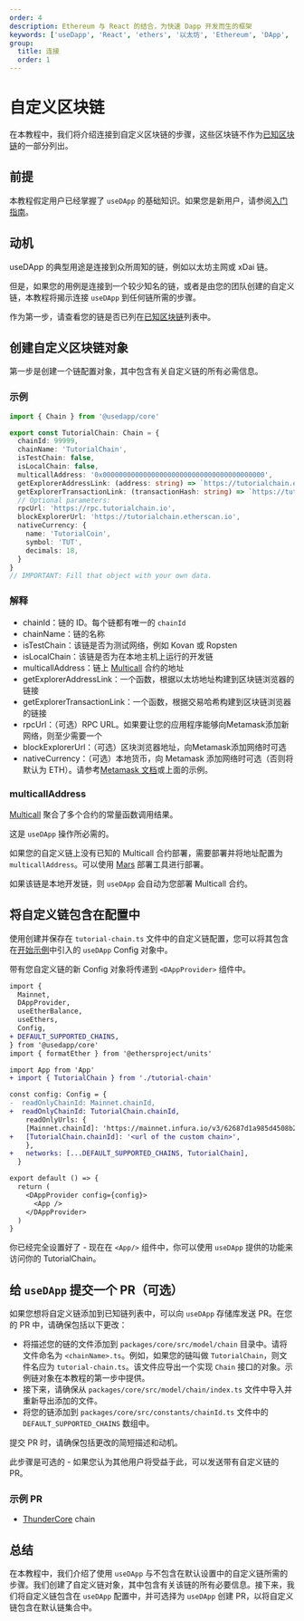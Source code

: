 ```yaml
---
order: 4
description: Ethereum 与 React 的结合，为快速 Dapp 开发而生的框架
keywords: ['useDapp', 'React', 'ethers', '以太坊', 'Ethereum', 'DApp', 'ganache']
group:
  title: 连接
  order: 1
---
```


# 自定义区块链

在本教程中，我们将介绍连接到自定义区块链的步骤，这些区块链不作为[已知区块链](https://adfoc.us/8114291)的一部分列出。

## 前提

本教程假定用户已经掌握了 `useDApp` 的基础知识。如果您是新用户，请参阅[入门指南](/getting-started)。

## 动机

useDApp 的典型用途是连接到众所周知的链，例如以太坊主网或 xDai 链。

但是，如果您的用例是连接到一个较少知名的链，或者是由您的团队创建的自定义链，本教程将揭示连接 `useDApp` 到任何链所需的步骤。

作为第一步，请查看您的链是否已列在[已知区块链]((https://adfoc.us/8114291))列表中。

## 创建自定义区块链对象

第一步是创建一个链配置对象，其中包含有关自定义链的所有必需信息。

### 示例

```ts
import { Chain } from '@usedapp/core'

export const TutorialChain: Chain = {
  chainId: 99999,
  chainName: 'TutorialChain',
  isTestChain: false,
  isLocalChain: false,
  multicallAddress: '0x0000000000000000000000000000000000000000',
  getExplorerAddressLink: (address: string) => `https://tutorialchain.etherscan.io/address/${address}`,
  getExplorerTransactionLink: (transactionHash: string) => `https://tutorialchain.etherscan.io/tx/${transactionHash}`,
  // Optional parameters:
  rpcUrl: 'https://rpc.tutorialchain.io',
  blockExplorerUrl: 'https://tutorialchain.etherscan.io',
  nativeCurrency: {
    name: 'TutorialCoin',
    symbol: 'TUT',
    decimals: 18,
  }
}
// IMPORTANT: Fill that object with your own data.
```

### 解释

- chainId：链的 ID。每个链都有唯一的 `chainId`
- chainName：链的名称
- isTestChain：该链是否为测试网络，例如 Kovan 或 Ropsten
- isLocalChain：该链是否为在本地主机上运行的开发链
- multicallAddress：链上 [Multicall](https://adfoc.us/81142995306698) 合约的地址
- getExplorerAddressLink：一个函数，根据以太坊地址构建到区块链浏览器的链接
- getExplorerTransactionLink：一个函数，根据交易哈希构建到区块链浏览器的链接
- rpcUrl：（可选）RPC URL。如果要让您的应用程序能够向Metamask添加新网络，则至少需要一个
- blockExplorerUrl：（可选）区块浏览器地址，向Metamask添加网络时可选
- nativeCurrency：（可选）本地货币，向 Metamask 添加网络时可选（否则将默认为 ETH）。请参考[Metamask 文档](https://adfoc.us/81142995310604)或上面的示例。

### multicallAddress

[Multicall](https://adfoc.us/81142995306698) 聚合了多个合约的常量函数调用结果。

这是 `useDApp` 操作所必需的。

如果您的自定义链上没有已知的 Multicall 合约部署，需要部署并将地址配置为 `multicallAddress`。可以使用 [Mars](https://adfoc.us/81142995310706) 部署工具进行部署。

如果该链是本地开发链，则 `useDApp` 会自动为您部署 Multicall 合约。

## 将自定义链包含在配置中

使用创建并保存在 `tutorial-chain.ts` 文件中的自定义链配置，您可以将其包含在[开始示例](/getting-started#示例)中引入的 `useDApp` Config 对象中。

带有您自定义链的新 Config 对象将传递到 `<DAppProvider>` 组件中。

```diff
import {
  Mainnet,
  DAppProvider,
  useEtherBalance,
  useEthers,
  Config,
+ DEFAULT_SUPPORTED_CHAINS,
} from '@usedapp/core'
import { formatEther } from '@ethersproject/units'

import App from 'App'
+ import { TutorialChain } from './tutorial-chain'

const config: Config = {
-  readOnlyChainId: Mainnet.chainId,
+  readOnlyChainId: TutorialChain.chainId,
    readOnlyUrls: {
    [Mainnet.chainId]: 'https://mainnet.infura.io/v3/62687d1a985d4508b2b7a24827551934',
+   [TutorialChain.chainId]: '<url of the custom chain>',
    },
+   networks: [...DEFAULT_SUPPORTED_CHAINS, TutorialChain],
  }

export default () => {
  return (
    <DAppProvider config={config}>
      <App />
    </DAppProvider>
  )
}
```

你已经完全设置好了 - 现在在 `<App/>` 组件中，你可以使用 `useDApp` 提供的功能来访问你的 TutorialChain。

## 给 `useDApp` 提交一个 PR（可选）

如果您想将自定义链添加到已知链列表中，可以向 `useDApp` 存储库发送 PR。在您的 PR 中，请确保包括以下更改：

- 将描述您的链的文件添加到 `packages/core/src/model/chain` 目录中。请将文件命名为 `<chainName>.ts`。例如，如果您的链叫做 `TutorialChain`，则文件名应为 `tutorial-chain.ts`。该文件应导出一个实现 `Chain` 接口的对象。示例链对象在本教程的第一步中提供。
- 接下来，请确保从 `packages/core/src/model/chain/index.ts` 文件中导入并重新导出添加的文件。
- 将您的链添加到 `packages/core/src/constants/chainId.ts` 文件中的 `DEFAULT_SUPPORTED_CHAINS` 数组中。

提交 PR 时，请确保包括更改的简短描述和动机。

此步骤是可选的 - 如果您认为其他用户将受益于此，可以发送带有自定义链的 PR。

### 示例 PR

- [ThunderCore](https://adfoc.us/81142995310858) chain

## 总结

在本教程中，我们介绍了使用 `useDApp` 与不包含在默认设置中的自定义链所需的步骤。我们创建了自定义链对象，其中包含有关该链的所有必要信息。接下来，我们将自定义链包含在 `useDApp` 配置中，并可选择为 `useDApp` 创建 PR，以将自定义链包含在默认链集合中。
